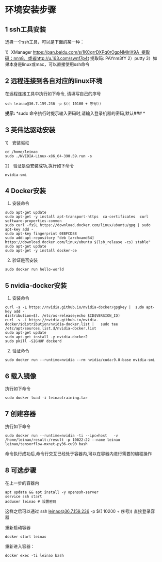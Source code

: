 # 环境安装步骤

## 1 ssh工具安装

选择一个ssh工具，可以是下面的某一种：

1）XManager https://pan.baidu.com/s/1KCqrrDXPq0rOgpNMIriX9A  提取码：nnn8，或者http://u.163.com/swnf7p4t  提取码: PAYnm3fY
2）putty
3）如果本身是linux或mac，可以直接使用ssh命令

## 2 远程连接到各自对应的linux环境

在远程连接工具中执行如下命令, 请填写自己的序号
```
ssh leinao@36.7.159.236 -p $(( 10100 + 序号))
```

**提示:**
*sudo 命令执行时提示输入密码时,请输入登录机器的密码,默认### *

## 3 英伟达驱动安装

1） 安装驱动
```
cd /home/leinao
sudo ./NVIDIA-Linux-x86_64-390.59.run -s
```
2） 验证是否安装成功,执行如下命令
```
nvidia-smi
```

## 4 Docker安装
1) 安装命令
```
sudo apt-get update
sudo apt-get -y install apt-transport-https  ca-certificates  curl  software-properties-common
sudo curl -fsSL https://download.docker.com/linux/ubuntu/gpg | sudo apt-key add -
sudo apt-key fingerprint 0EBFCD88
sudo add-apt-repository "deb [arch=amd64] https://download.docker.com/linux/ubuntu $(lsb_release -cs) stable"
sudo apt-get update
sudo apt-get -y install docker-ce
```
2) 验证是否安装
```
sudo docker run hello-world
```

## 5 nvidia-docker安装
1) 安装命令
```
curl -s -L https://nvidia.github.io/nvidia-docker/gpgkey |  sudo apt-key add -
distribution=$(. /etc/os-release;echo $ID$VERSION_ID)
curl -s -L https://nvidia.github.io/nvidia-docker/$distribution/nvidia-docker.list |   sudo tee /etc/apt/sources.list.d/nvidia-docker.list
sudo apt-get update
sudo apt-get install -y nvidia-docker2
sudo pkill -SIGHUP dockerd
```
2) 验证命令
```
sudo docker run --runtime=nvidia --rm nvidia/cuda:9.0-base nvidia-smi
```

## 6 载入镜像
执行如下命令
```
sudo docker load -i leinaotraining.tar
```

## 7 创建容器
执行如下命令
```
sudo docker run --runtime=nvidia -ti --ipc=host   -v /home/leinao/result:/result -p 10022:22 --name leinao leinao/tensorflow-mxnet-py36-cu90 bash
```
命令执行成功后,命令行交互已经处于容器内,可以在容器内进行需要的编程操作

## 8 可选步骤
在上一步的容器内
```
apt update && apt install -y openssh-server
service ssh start
adduser leinao # 设置密码
```
这样之后可以通过 ssh leinao@36.7.159.236 -p $(( 10200 + 序号)) 直接登录容器

重新启动容器
```
docker start leinao
```
重新进入容器：
```
docker exec -ti leinao bash
```